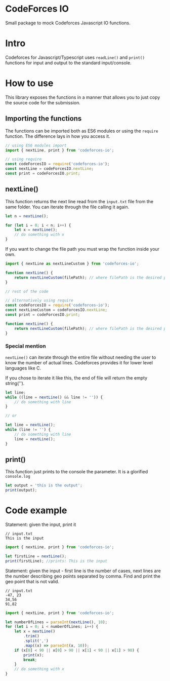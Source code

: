 # CodeForces IO

Small package to mock Codeforces Javascript IO functions.

# Intro

Codeforces for Javascript/Typescript uses `readLine()` and `print()` functions for input and output to the standard input/console.

# How to use

This library exposes the functions in a manner that allows you to just copy the source code for the submission.

## Importing the functions

The functions can be imported both as ES6 modules or using the `require` function. The difference lays in how you access it.

```javascript
// using ES6 modules import
import { nextLine, print } from 'codeforces-io';

// using require
const codeForcesIO = require('codeforces-io');
const nextLine = codeForcesIO.nextLine;
const print = codeForcesIO.print;
```

## nextLine()

This function returns the next line read from the `input.txt` file from the same folder.
You can iterate through the file calling it again.

```javascript
let n = nextLine();

for (let i = 0; i < n; i++) {
    let x = nextLine();
    // do something with x
}
```

If you want to change the file path you must wrap the function inside your own.

```javascript
import { nextLine as nextLineCustom } from 'codeforces-io';

function nextLine() {
    return nextLineCustom(filePath); // where filePath is the desired path to your file
}

// rest of the code

// alternatively using require
const codeForcesIO = require('codeforces-io');
const nextLineCustom = codeForcesIO.nextLine;
const print = codeForcesIO.print;

function nextLine() {
    return nextLineCustom(filePath); // where filePath is the desired path to your file
}
```

### Special mention

`nextLine()` can iterate through the entire file without needing the user to know the number of actual lines.
Codeforces provides it for lower level languages like C.

If you chose to iterate it like this, the end of file will return the empty string('').

```javascript
let line;
while ((line = nextLine() && line != '')) {
    // do something with line
}

// or

let line = nextLine();
while (line != '') {
    // do something with line
    line = nextLine();
}
```

## print()

This function just prints to the console the parameter. It is a glorified `console.log`

```javascript
let output = 'this is the output';
print(output);
```

# Code example

Statement: given the input, print it

```text
// input.txt
This is the input
```

```javascript
import { nextLine, print } from 'codeforces-io';

let firstLine = nextLine();
print(firstLine); //prints: This is the input
```

Statement: given the input - first line is the number of cases, next lines are the number describing geo points separated by comma. Find and print the geo point that is not valid.

```text
// input.txt
-47, 23
34,56
91,82
```

```javascript
import { nextLine, print } from 'codeforces-io';

let numberOfLines = parseInt(nextLine(), 10);
for (let i = 0; i < numberOfLines; i++) {
    let x = nextLine()
        .trim()
        .split(',')
        .map((x) => parseInt(x, 10));
    if (x[0] < 90 || x[0] > 90 || x[1] < 90 || x[1] > 90) {
        print(x);
        break;
    }
    // do something with x
}
```
